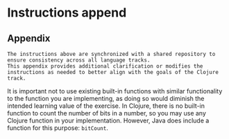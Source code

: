 # Instructions append

## Appendix

~~~~exercism/note
The instructions above are synchronized with a shared repository to ensure consistency across all language tracks.
This appendix provides additional clarification or modifies the instructions as needed to better align with the goals of the Clojure track.
~~~~

It is important not to use existing built-in functions with similar functionality to the function you are implementing, as doing so would diminish the intended learning value of the exercise.
In Clojure, there is no built-in function to count the number of bits in a number, so you may use any Clojure function in your implementation.
However, Java does include a function for this purpose: `bitCount`.
